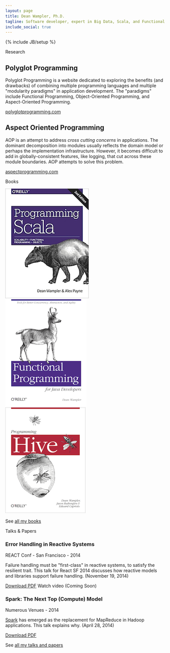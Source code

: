 ```yaml
---
layout: page
title: Dean Wampler, Ph.D.
tagline: Software developer, expert in Big Data, Scala, and Functional Programming,<br/>O'Reilly author, and frequent public speaker living in Chicago.
include_social: true
---
```

{% include JB/setup %}

<section id="research" class="centered">
  <p class="section-title"><span>Research</span></p>
  <article class="research-item">
    <h2>Polyglot Programming</h2>
    <p>Polyglot Programming is a website dedicated to exploring the benefits (and drawbacks) of combining multiple programming languages and multiple "modularity paradigms" in application development. The "paradigms" include Functional Programming, Object-Oriented Programming, and Aspect-Oriented Programming.</p>
    <div class="more">
      <a href="polyglotprogramming.html" class="button">polyglotprogramming.com</a>
    </div>
  </article>
  <article class="research-item">
    <h2>Aspect Oriented Programming</h2>
    <p>AOP is an attempt to address <em>cross cutting concerns</em> in applications. The dominant decomposition into modules usually reflects the domain model or perhaps the implementation infrastructure. However, it becomes difficult to add in globally-consistent features, like logging, that cut across these module boundaries. AOP attempts to solve this problem.</p>
    <div class="more">
      <a href="/aspectprogramming" class="button">aspectprogramming.com</a>
    </div>
  </article>
</section>

<section id="books" class="centered">
  <p class="section-title"><span>Books</span></p>
  <div class="books-list">
    <a href="programmingscala2.html" class="books-book"><img src="/assets/images/prog_scala_2ed_comp-quarter_size.jpg" alt="Programming Scala, 2nd Edition"/></a>
    <a href="fpjava.html" class="books-book"><img src="/assets/images/FPforJavaDevsCover_256x337.png"/></a>
    <a href="programminghive.html" class="books-book"><img src="/assets/images/prog_hive_mech_cover_front_252x331.png"/></a>
  </div>
  <p class="talk"><p>See <a href="/books">all my books</a></p></p>
</section>

<section id="talks" class="talks centered">
  <p class="section-title"><span>Talks &amp; Papers </span></p>

  <article class="talk">
    <h1>Error Handling in Reactive Systems</h1>
    <p class="talk-desc">REACT Conf - San Francisco - 2014</p>
    <p>Failure handling must be "first-class" in reactive systems, to satisfy the resilient trait. This talk for React SF 2014 discusses how reactive models and libraries support failure handling. (November 19, 2014)</p>
    <div class="more">
      <a href="/papers/ErrorHandlingReactiveSystems.pdf" class="button-pdf">Download PDF</a>
      <!-- <a href="#" class="button-video">Watch video</a> -->
      <span class="button-video-inactive">Watch video</span> (Coming Soon)
    </div>
  </article>

  <article class="talk">
    <h1>Spark: The Next Top (Compute) Model</h1>
    <p class="talk-desc">Numerous Venues - 2014</p>
    <p><a href="http://spark.apache.org">Spark</a> has emerged as the replacement for <span class='keyword'>MapReduce</span> in <span class='keyword'>Hadoop</span> applications. This talk explains why. (April 28, 2014)</p>
    <div class="more">
      <a href="/papers/Spark-TheNextTopComputeModel.pdf" class="button-pdf">Download PDF</a>
      <!-- <a href="#" class="button-video">Watch video</a> -->
      <!-- <span class="button-video-inactive">Watch video</span> (Coming Soon) -->
    </div>
  </article>

  <p class="talk"><p>See <a href="/papers">all my talks and papers</a></p></p>
</section>
